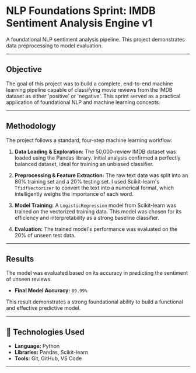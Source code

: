 # NLP Foundations Sprint: IMDB Sentiment Analysis Engine v1

A foundational NLP sentiment analysis pipeline. This project demonstrates data preprocessing to model evaluation.

---

## Objective

The goal of this project was to build a complete, end-to-end machine learning pipeline capable of classifying movie reviews from the IMDB dataset as either 'positive' or 'negative'. This sprint served as a practical application of foundational NLP and machine learning concepts.

---

## Methodology

The project follows a standard, four-step machine learning workflow:

1.  **Data Loading & Exploration:** The 50,000-review IMDB dataset was loaded using the Pandas library. Initial analysis confirmed a perfectly balanced dataset, ideal for training an unbiased classifier.

2.  **Preprocessing & Feature Extraction:** The raw text data was split into an 80% training set and a 20% testing set. I used Scikit-learn's `TfidfVectorizer` to convert the text into a numerical format, which intelligently weighs the importance of each word.

3.  **Model Training:** A `LogisticRegression` model from Scikit-learn was trained on the vectorized training data. This model was chosen for its efficiency and interpretability as a strong baseline classifier.

4.  **Evaluation:** The trained model's performance was evaluated on the 20% of unseen test data.

---

## Results

The model was evaluated based on its accuracy in predicting the sentiment of unseen reviews.

* **Final Model Accuracy:** `89.99%`

This result demonstrates a strong foundational ability to build a functional and effective predictive model.

---

## 🚀 Technologies Used

* **Language:** Python
* **Libraries:** Pandas, Scikit-learn
* **Tools:** Git, GitHub, VS Code

---



